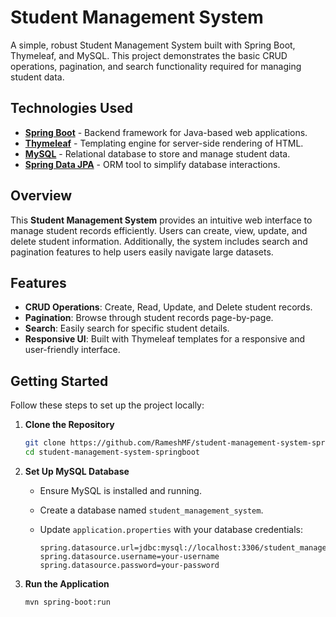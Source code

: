 # Student Management System

A simple, robust Student Management System built with Spring Boot, Thymeleaf, and MySQL. This project demonstrates the basic CRUD operations, pagination, and search functionality required for managing student data.

## Technologies Used

- **[Spring Boot](https://spring.io/projects/spring-boot)** - Backend framework for Java-based web applications.
- **[Thymeleaf](https://www.thymeleaf.org/)** - Templating engine for server-side rendering of HTML.
- **[MySQL](https://www.mysql.com/)** - Relational database to store and manage student data.
- **[Spring Data JPA](https://spring.io/projects/spring-data-jpa)** - ORM tool to simplify database interactions.

## Overview

This **Student Management System** provides an intuitive web interface to manage student records efficiently. Users can create, view, update, and delete student information. Additionally, the system includes search and pagination features to help users easily navigate large datasets.

## Features

- **CRUD Operations**: Create, Read, Update, and Delete student records.
- **Pagination**: Browse through student records page-by-page.
- **Search**: Easily search for specific student details.
- **Responsive UI**: Built with Thymeleaf templates for a responsive and user-friendly interface.

## Getting Started

Follow these steps to set up the project locally:

1. **Clone the Repository**
    ```bash
    git clone https://github.com/RameshMF/student-management-system-springboot.git
    cd student-management-system-springboot
    ```

2. **Set Up MySQL Database**
   - Ensure MySQL is installed and running.
   - Create a database named `student_management_system`.
   - Update `application.properties` with your database credentials:

     ```properties
     spring.datasource.url=jdbc:mysql://localhost:3306/student_management_system
     spring.datasource.username=your-username
     spring.datasource.password=your-password
     ```

3. **Run the Application**
    ```bash
    mvn spring-boot:run
    ```
